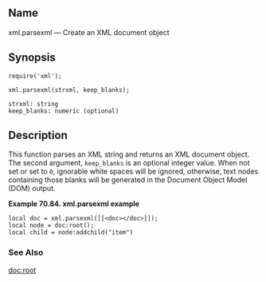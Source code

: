 <a name="lua.ref.xml.parsexml"></a>
## Name

xml.parsexml — Create an XML document object

<a name="idp19512736"></a>
## Synopsis

`require('xml');`

`xml.parsexml(strxml, keep_blanks);`

```
strxml: string
keep_blanks: numeric (optional)
```
<a name="idp19516464"></a>
## Description

This function parses an XML string and returns an XML document object. The second argument, `keep_blanks` is an optional integer value. When not set or set to `0`, ignorable white spaces will be ignored, otherwise, text nodes containing those blanks will be generated in the Document Object Model (DOM) output.

<a name="lua.ref.xml.parsexml.example"></a>

**Example 70.84. xml.parsexml example**

```
local doc = xml.parsexml([[<doc></doc>]]);
local node = doc:root();
local child = node:addchild("item")
```

<a name="idp19521504"></a>
### See Also

[doc:root](lua.ref.xml.doc_root.php "doc:root")
